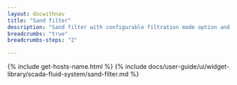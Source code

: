 ```yaml
---
layout: docwithnav
title: "Sand filter"
description: "Sand filter with configurable filtration mode option and various states."
breadcrumbs: "true"
breadcrumbs-steps: "2"

---
```

{% include get-hosts-name.html %}
{% include docs/user-guide/ui/widget-library/scada-fluid-system/sand-filter.md %}
